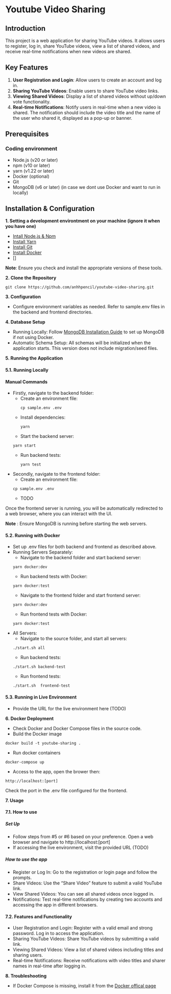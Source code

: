 # Youtube Video Sharing

## Introduction
This project is a web application for sharing YouTube videos. It allows users to register, log in, share YouTube videos, view a list of shared videos, and receive real-time notifications when new videos are shared.

## Key Features
1. **User Registration and Login**: Allow users to create an account and log in.
2. **Sharing YouTube Videos**: Enable users to share YouTube video links.
3. **Viewing Shared Videos**: Display a list of shared videos without up/down vote functionality.
4. **Real-time Notifications**: Notify users in real-time when a new video is shared. The notification should include the video title and the name of the user who shared it, displayed as a pop-up or banner.

## Prerequisites

### Coding environment
- Node.js (v20 or later)
- npm (v10 or later)
- yarn (v1.22 or later)
- Docker (optional)
- Git
- MongoDB (v6 or later) (in case we dont use Docker and want to run in locally)


## Installation & Configuration

**1. Setting a development environtment on your machine (ignore it when you have one)**
- [Intall Node.js & Npm](https://nodejs.org/en/download/package-manager)
- [Install Yarn](https://classic.yarnpkg.com/lang/en/docs/install)
- [Install Git](https://git-scm.com/downloads)
- [Install Docker](https://docs.docker.com/compose/install/)
- []

**Note**: Ensure you check and install the appropriate versions of these tools.

**2. Clone the Repository**
```
git clone https://github.com/anhhpencil/youtube-video-sharing.git
```
**3. Configuration**

- Configure environment variables as needed. Refer to sample.env files in the backend and frontend directories.

**4. Database Setup**
- Running Locally: Follow [MongoDB Installation Guide](https://www.mongodb.com/docs/manual/installation/) to set up MongoDB if not using Docker.
- Automatic Schema Setup: All schemas will be initialized when the application starts. This version does not include migration/seed files.

**5. Running the Application**

#### 5.1. Running Locally
#### Manual Commands

- Firstly, navigate to the backend folder:
  - Create an environment file:
    ```
    cp sample.env .env
    ```
  - Install dependencies:
    ```
    yarn 
    ```
   - Start the backend server:
    ```
    yarn start
    ```
  - Run backend tests:
    ```
    yarn test
    ```
- Secondly, navigate to the frontend folder:
    - Create an environment file:
    ```
    cp sample.env .env
    ```
   - TODO
    
Once the frontend server is running, you will be automatically redirected to a web browser, where you can interact with the UI.

**Note** : Ensure MongoDB is running before starting the web servers.

#### 5.2. Running with Docker
- Set up .env files for both backend and frontend as described above.
- Running Servers Separately:
    - Navigate to the backend folder and start backend server:
    ```
    yarn docker:dev
    ```
    - Run backend tests with Docker:
    ```
    yarn docker:test
    ```
    - Navigate to the frontend folder and start frontend server:
    ```
    yarn docker:dev
    ```
    - Run frontend tests with Docker:
    ```
    yarn docker:test
    ```
- All Servers:
    - Navigate to the source folder, and start all servers:
    ```
    ./start.sh all
    ```
    - Run backend tests:
    ```
    ./start.sh backend-test
    ```
    - Run frontend tests:
    ```
    ./start.sh  frontend-test
    ```

#### 5.3. Running in Live Environment
- Provide the URL for the live environment here (TODO)

**6. Docker Deployment**
- Check Docker and Docker Compose files in the source code.
- Build the Docker image
```
docker build -t youtube-sharing .
```
- Run docker containers
```
docker-compose up
```
- Access to the app, open the brower then:
```
http://localhost:[port]
```
Check the port in the .env file configured for the frontend.

**7. Usage**

#### 7.1. How to use
##### Set Up
  - Follow steps from #5 or #6 based on your preference. Open a web browser and navigate to http://localhost:[port]
  - If accessing the live environment, visit the provided URL (TODO)

##### How to use the app
   - Register or Log In: Go to the registration or login page and follow the prompts.
   - Share Videos: Use the “Share Video” feature to submit a valid YouTube link.
   - View Shared Videos: You can see all shared videos once logged in.
   - Notifications: Test real-time notifications by creating two accounts and accessing the app in different browsers.

#### 7.2. Features and Functionality
   - User Registration and Login: Register with a valid email and strong password. Log in to access the application.
   - Sharing YouTube Videos: Share YouTube videos by submitting a valid link.
   - Viewing Shared Videos: View a list of shared videos including titles and sharing users.
   - Real-time Notifications: Receive notifications with video titles and sharer names in real-time after logging in.

**8. Troubleshooting**
- If Docker Compose is missing, install it from the [Docker offical page](https://docs.docker.com/compose/install/)